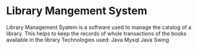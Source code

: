 # Library Mangement System
Library Management Syatem is a software used to manage the catalog of a library.  This helps to keep the records of whole transactions of the books available in the library
Technologies used:
Java
Mysql
Java Swing

